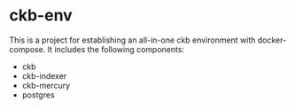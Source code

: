 # ckb-env

This is a project for establishing an all-in-one ckb environment with docker-compose. It includes the following components:

- ckb
- ckb-indexer
- ckb-mercury
- postgres
